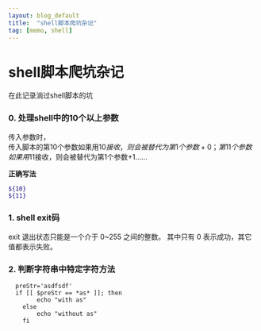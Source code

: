 ```yaml
---
layout: blog_default
title:  "shell脚本爬坑杂记"
tag: [memo, shell]
---
```


# shell脚本爬坑杂记

在此记录淌过shell脚本的坑

### 0. 处理shell中的10个以上参数

传入参数时，  
传入脚本的第10个参数如果用$10接收，则会被替代为第1个参数+0；  
第11个参数如果用$11接收，则会被替代为第1个参数+1……

**正确写法**

``` sh
${10}  
${11}

```

### 1. shell exit码

exit 退出状态只能是一个介于 0~255 之间的整数。
其中只有 0 表示成功，其它值都表示失败。

### 2. 判断字符串中特定字符方法   

``` shell
  preStr='asdfsdf'
  if [[ $preStr == *as* ]]; then
        echo "with as"
    else
        echo "without as"
    fi
```
